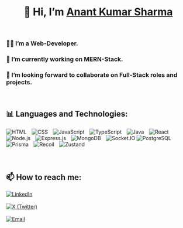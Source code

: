 <h1 align="center">👋 Hi, I’m <a href="https://www.linkedin.com/in/anant-kr-sharma-341793273" target="_blank">Anant Kumar Sharma</a></h1>
<br>
<h3>👨‍💻 I’m a Web-Developer.</h3>
<h3>🌱 I’m currently working on MERN-Stack.</h3>
<h3>🤝 I’m looking forward to collaborate on Full-Stack roles and projects.</h3>
<br>

## 📊 Languages and Technologies:
<p style="margin-bottom: 20px;"><p style="margin-bottom: 20px;">
  <img src="https://img.shields.io/badge/-HTML-E34F26?logo=html5&logoColor=white&style=for-the-badge" alt="HTML" style="margin-right: 10px;" />
  <img src="https://img.shields.io/badge/-CSS-1572B6?logo=css3&logoColor=white&style=for-the-badge" alt="CSS" style="margin-right: 10px;" />
  <img src="https://img.shields.io/badge/-JavaScript-F7DF1E?logo=javascript&logoColor=black&style=for-the-badge" alt="JavaScript" style="margin-right: 10px;" />
  <img src="https://img.shields.io/badge/-TypeScript-3178C6?logo=typescript&logoColor=white&style=for-the-badge" alt="TypeScript" style="margin-right: 10px;" />
  <img src="https://img.shields.io/badge/-Java-007396?logo=java&logoColor=white&style=for-the-badge" alt="Java" style="margin-right: 10px;" />
  <img src="https://img.shields.io/badge/-React-61DAFB?logo=react&logoColor=black&style=for-the-badge" alt="React" style="margin-right: 10px;" />
  <img src="https://img.shields.io/badge/-Node.js-339933?logo=node.js&logoColor=white&style=for-the-badge" alt="Node.js" style="margin-right: 10px;" />
  <img src="https://img.shields.io/badge/-Express.js-000000?logo=express&logoColor=white&style=for-the-badge" alt="Express.js" style="margin-right: 10px;" />
  <img src="https://img.shields.io/badge/-MongoDB-47A248?logo=mongodb&logoColor=white&style=for-the-badge" alt="MongoDB" style="margin-right: 10px;" />
  <img src="https://img.shields.io/badge/-Socket.IO-010101?logo=socket.io&logoColor=white&style=for-the-badge" alt="Socket.IO" />
  <img src="https://img.shields.io/badge/-PostgreSQL-4169E1?logo=postgresql&logoColor=white&style=for-the-badge" alt="PostgreSQL" style="margin-right: 10px;" />
  <img src="https://img.shields.io/badge/-Prisma-2D3748?logo=prisma&logoColor=white&style=for-the-badge" alt="Prisma" style="margin-right: 10px;" />
  <img src="https://img.shields.io/badge/-Recoil-3578E5?logo=react&logoColor=white&style=for-the-badge" alt="Recoil" style="margin-right: 10px;" />
  <img src="https://img.shields.io/badge/-Zustand-000000?logo=zustand&logoColor=white&style=for-the-badge" alt="Zustand" />


</p>
<br>

## 📫 How to reach me:

<p>
  <a href="https://www.linkedin.com/in/anant-kr-sharma-341793273"><img src="https://img.shields.io/badge/-LinkedIn-0077B5?logo=linkedin&logoColor=white&style=for-the-badge" alt="LinkedIn" /></a><br><br>
  <a href="https://x.com/Anant_K_Sharma"><img src="https://img.shields.io/badge/-X%20(Twitter)-000000?logo=x&logoColor=white&style=for-the-badge" alt="X (Twitter)" /></a><br>
  <br><a href="mailto:anantkrsharma.work@gmail.com"><img src="https://img.shields.io/badge/-Email-D14836?logo=gmail&logoColor=white&style=for-the-badge" alt="Email" /></a>
</p>

